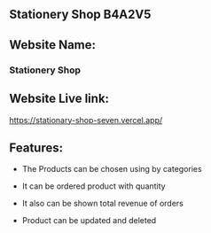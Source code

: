 
## Stationery Shop B4A2V5

## Website Name:
### Stationery Shop

## Website Live link:
 <https://stationary-shop-seven.vercel.app/>


 ## Features:
 -  The Products can be chosen using by categories
 - It can be ordered product with quantity

 - It also can be shown total revenue of orders

 - Product can be updated and deleted
 

  
